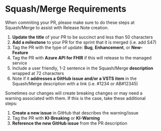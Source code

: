 # Squash/Merge Requirements

When commiting your PR, please make sure to do these steps at Squash/Merge to assist with Release Note creation.

1. **Update the title** of your PR to be succinct and less than 50 characters
1. **Add a milestone** to your PR for the sprint that it is merged (i.e. add S47)
1. Tag the PR with the type of update: **Bug**, **Enhancement**, or **New-Feature**
1. Tag the PR with **Azure API for FHIR** if this will release to the managed service
1. Include a user friendly, 1-2 sentence in the Squash/Merge **description** wrapped at 72 characters
1. Note if it **addresses a GitHub issue and/or a VSTS item** in the Squash/Merge description with a link (i.e. #1234 or AB#12345)

Sometimes our changes will create breaking changes or may need a warning associated with them. If this is the case, take these additional steps:

1. **Create a new issue** in GitHub that describes the warning/issue
1. Tag the PR with **KI-Breaking** or **KI-Warning**
1. **Reference the new GitHub issue** from the PR description
